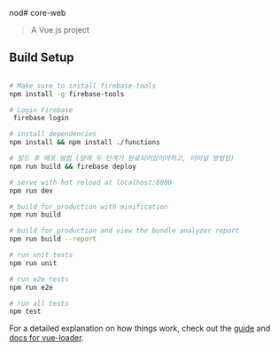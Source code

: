 nod# core-web

> A Vue.js project

## Build Setup

``` bash

# Make sure to install firebase-tools
npm install -g firebase-tools

# Login Firebase
 firebase login

# install dependencies
npm install && npm install ./functions

# 빌드 후 배포 방법 (앞에 두 단계가 완료되어있어야하고, 터미널 명령임)
npm run build && firebase deploy

# serve with hot reload at localhost:8080
npm run dev

# build for production with minification
npm run build

# build for production and view the bundle analyzer report
npm run build --report

# run unit tests
npm run unit

# run e2e tests
npm run e2e

# run all tests
npm test
```

For a detailed explanation on how things work, check out the [guide](http://vuejs-templates.github.io/webpack/) and [docs for vue-loader](http://vuejs.github.io/vue-loader).
